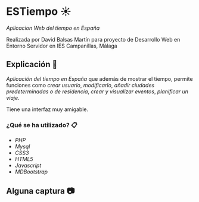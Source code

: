 # ESTiempo ☀️

_Aplicacion Web del tiempo en España_

Realizada por David Balsas Martín para proyecto de Desarrollo Web en Entorno Servidor en IES Campanillas, Málaga

## Explicación 📜

*Aplicación del tiempo en España* que además de mostrar el tiempo, permite funciones como _crear usuario_, _modificarlo_, _añadir ciudades predeterminadas o de residencia_, _crear y visualizar eventos_, _planificar un viaje_.

Tiene una interfaz muy amigable.

### ¿Qué se ha utilizado? 📋

* *PHP*
* *Mysql*
* *CSS3*
* *HTML5*
* *Javascript*
* *MDBootstrap*

## Alguna captura 📷

